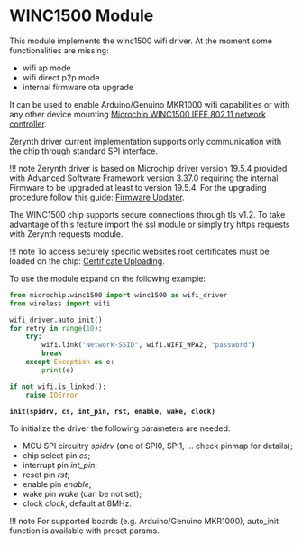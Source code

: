 # WINC1500 Module

This module implements the winc1500 wifi driver. At the moment some functionalities are missing:


* wifi ap mode
* wifi direct p2p mode
* internal firmware ota upgrade

It can be used to enable Arduino/Genuino MKR1000 wifi capabilities or with any other device mounting [Microchip WINC1500 IEEE 802.11 network controller](http://www.microchip.com/wwwproducts/en/ATWINC1500).

Zerynth driver current implementation supports only communication with the chip through standard SPI interface.


!!! note 
	Zerynth driver is based on Microchip driver version 19.5.4 provided with Advanced Software Framework version 3.37.0 requiring the internal Firmware to be upgraded at least to version 19.5.4. For the upgrading procedure follow this guide: [Firmware Updater](https://www.arduino.cc/en/Tutorial/FirmwareUpdater).


The WINC1500 chip supports secure connections through tls v1.2.
To take advantage of this feature import the ssl module or simply try https requests with Zerynth requests module.

!!! note
	To access securely specific websites root certificates must be loaded on the chip: [Certificate Uploading](https://www.arduino.cc/en/Tutorial/FirmwareUpdater).

To use the module expand on the following example:

```py
from microchip.winc1500 import winc1500 as wifi_driver
from wireless import wifi

wifi_driver.auto_init()
for retry in range(10):
    try:
        wifi.link("Network-SSID", wifi.WIFI_WPA2, "password")
        break
    except Exception as e:
        print(e)

if not wifi.is_linked():
    raise IOError
```


**`init(spidrv, cs, int_pin, rst, enable, wake, clock)`**

To initialize the driver the following parameters are needed:


* MCU SPI circuitry *spidrv* (one of SPI0, SPI1, … check pinmap for details);
* chip select pin *cs*;
* interrupt pin *int_pin*;
* reset pin *rst*;
* enable pin *enable*;
* wake pin *wake* (can be not set);
* clock *clock*, default at 8MHz.

!!! note
	For supported boards (e.g. Arduino/Genuino MKR1000), auto_init function is available with preset params.

